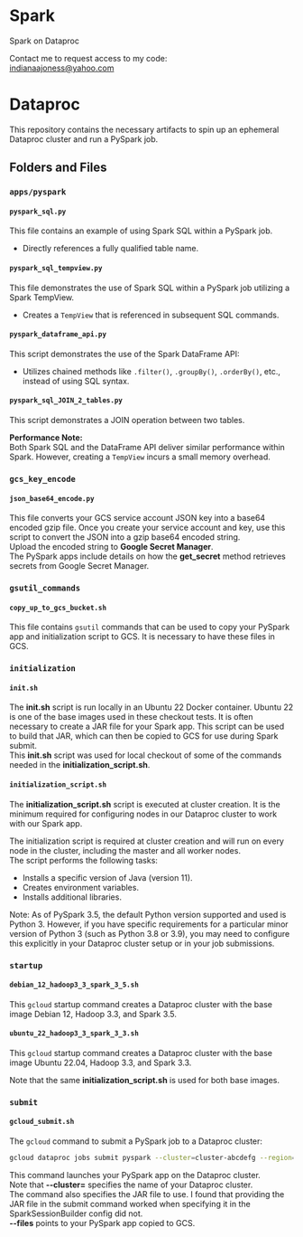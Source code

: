# Spark
Spark on Dataproc

Contact me to request access to my code:  
[indianaajoness@yahoo.com](mailto:indianaajoness@yahoo.com)

# Dataproc

This repository contains the necessary artifacts to spin up an ephemeral Dataproc cluster and run a PySpark job.

## Folders and Files

### `apps/pyspark`

#### `pyspark_sql.py`

This file contains an example of using Spark SQL within a PySpark job.

- Directly references a fully qualified table name.

#### `pyspark_sql_tempview.py`

This file demonstrates the use of Spark SQL within a PySpark job utilizing a Spark TempView.

- Creates a `TempView` that is referenced in subsequent SQL commands.

#### `pyspark_dataframe_api.py`

This script demonstrates the use of the Spark DataFrame API:

- Utilizes chained methods like `.filter()`, `.groupBy()`, `.orderBy()`, etc., instead of using SQL syntax.

#### `pyspark_sql_JOIN_2_tables.py`

This script demonstrates a JOIN operation between two tables.

**Performance Note:**  
Both Spark SQL and the DataFrame API deliver similar performance within Spark. However, creating a `TempView` incurs a small memory overhead.

### `gcs_key_encode`

#### `json_base64_encode.py`

This file converts your GCS service account JSON key into a base64 encoded gzip file. Once you create your service account and key, use this script to convert the JSON into a gzip base64 encoded string.  
Upload the encoded string to **Google Secret Manager**.  
The PySpark apps include details on how the **get_secret** method retrieves secrets from Google Secret Manager.

### `gsutil_commands`

#### `copy_up_to_gcs_bucket.sh`

This file contains `gsutil` commands that can be used to copy your PySpark app and initialization script to GCS. It is necessary to have these files in GCS.

### `initialization`

#### `init.sh`

The **init.sh** script is run locally in an Ubuntu 22 Docker container. Ubuntu 22 is one of the base images used in these checkout tests. It is often necessary to create a JAR file for your Spark app. This script can be used to build that JAR, which can then be copied to GCS for use during Spark submit.  
This **init.sh** script was used for local checkout of some of the commands needed in the **initialization_script.sh**.

#### `initialization_script.sh`

The **initialization_script.sh** script is executed at cluster creation. It is the minimum required for configuring nodes in our Dataproc cluster to work with our Spark app.

The initialization script is required at cluster creation and will run on every node in the cluster, including the master and all worker nodes.  
The script performs the following tasks:
- Installs a specific version of Java (version 11).
- Creates environment variables.
- Installs additional libraries.

Note: As of PySpark 3.5, the default Python version supported and used is Python 3. However, if you have specific requirements for a particular minor version of Python 3 (such as Python 3.8 or 3.9), you may need to configure this explicitly in your Dataproc cluster setup or in your job submissions.

### `startup`

#### `debian_12_hadoop3_3_spark_3_5.sh`

This `gcloud` startup command creates a Dataproc cluster with the base image Debian 12, Hadoop 3.3, and Spark 3.5.

#### `ubuntu_22_hadoop3_3_spark_3_3.sh`

This `gcloud` startup command creates a Dataproc cluster with the base image Ubuntu 22.04, Hadoop 3.3, and Spark 3.3.

Note that the same **initialization_script.sh** is used for both base images.

### `submit`

#### `gcloud_submit.sh`

The `gcloud` command to submit a PySpark job to a Dataproc cluster:

```sh
gcloud dataproc jobs submit pyspark --cluster=cluster-abcdefg --region=us-central1 --jars=gs://bucket/path/file.jar --files=gs://bucket/path/pyspark_app.py
```


This command launches your PySpark app on the Dataproc cluster.  
Note that **--cluster=** specifies the name of your Dataproc cluster.  
The command also specifies the JAR file to use. I found that providing the JAR file in the submit command worked when specifying it in the SparkSessionBuilder config did not.  
**--files** points to your PySpark app copied to GCS.

